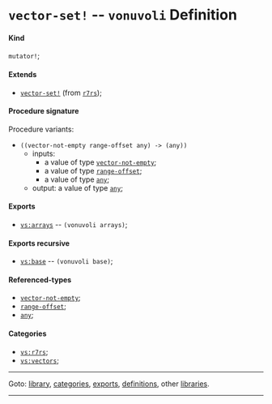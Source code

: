 

<a id='definition__vonuvoli__vector-set_21'></a>

# `vector-set!` -- `vonuvoli` Definition


<a id='definition__vonuvoli__vector-set_21__kind'></a>

#### Kind

`mutator!`;


<a id='definition__vonuvoli__vector-set_21__extends'></a>

#### Extends

 * [`vector-set!`](../../r7rs/definitions/vector-set_21.md#definition__r7rs__vector-set_21) (from [`r7rs`](../../r7rs/_index.md#library__r7rs));


<a id='definition__vonuvoli__vector-set_21__procedure-signature'></a>

#### Procedure signature

Procedure variants:
 * `((vector-not-empty range-offset any) -> (any))`
   * inputs:
     * a value of type [`vector-not-empty`](../../r7rs/types/vector-not-empty.md#type__r7rs__vector-not-empty);
     * a value of type [`range-offset`](../../r7rs/types/range-offset.md#type__r7rs__range-offset);
     * a value of type [`any`](../../r7rs/types/any.md#type__r7rs__any);
   * output: a value of type [`any`](../../r7rs/types/any.md#type__r7rs__any);


<a id='definition__vonuvoli__vector-set_21__exports'></a>

#### Exports

 * [`vs:arrays`](../../vonuvoli/exports/vs_3a_arrays.md#export__vonuvoli__vs_3a_arrays) -- `(vonuvoli arrays)`;


<a id='definition__vonuvoli__vector-set_21__exports-recursive'></a>

#### Exports recursive

 * [`vs:base`](../../vonuvoli/exports/vs_3a_base.md#export__vonuvoli__vs_3a_base) -- `(vonuvoli base)`;


<a id='definition__vonuvoli__vector-set_21__referenced-types'></a>

#### Referenced-types

 * [`vector-not-empty`](../../r7rs/types/vector-not-empty.md#type__r7rs__vector-not-empty);
 * [`range-offset`](../../r7rs/types/range-offset.md#type__r7rs__range-offset);
 * [`any`](../../r7rs/types/any.md#type__r7rs__any);


<a id='definition__vonuvoli__vector-set_21__categories'></a>

#### Categories

 * [`vs:r7rs`](../../vonuvoli/categories/vs_3a_r7rs.md#category__vonuvoli__vs_3a_r7rs);
 * [`vs:vectors`](../../vonuvoli/categories/vs_3a_vectors.md#category__vonuvoli__vs_3a_vectors);

----

Goto: [library](../../vonuvoli/_index.md#library__vonuvoli), [categories](../../vonuvoli/categories/_index.md#toc__vonuvoli__categories), [exports](../../vonuvoli/exports/_index.md#toc__vonuvoli__exports), [definitions](../../vonuvoli/definitions/_index.md#toc__vonuvoli__definitions), other [libraries](../../_libraries.md#toc__libraries).

----

